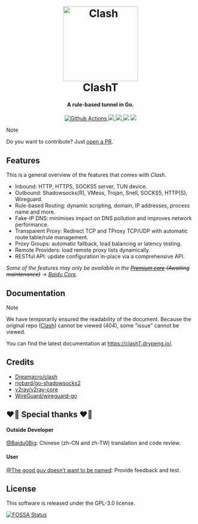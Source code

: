 <h1 align="center">
  <img src="https://github.com/DryPeng/clashT/raw/master/docs/logo.png" alt="Clash" width="200">
  <br>ClashT<br>
</h1>

<h4 align="center">A rule-based tunnel in Go.</h4>

<p align="center">
  <a href="https://github.com/DryPeng/clashT/actions">
    <img src="https://img.shields.io/github/actions/workflow/status/DryPeng/clashT/release.yml?branch=master&style=flat-square" alt="Github Actions">
  </a>
  <a href="https://github.com/DryPeng/clashT/actions/workflows/github-code-scanning/codeql">
    <img src="https://github.com/DryPeng/clashT/actions/workflows/github-code-scanning/codeql/badge.svg">
  </a>
  <a href="https://goreportcard.com/report/github.com/DryPeng/clashT">
    <img src="https://goreportcard.com/badge/github.com/DryPeng/clashT?style=flat-square">
  </a>
  <img src="https://img.shields.io/github/go-mod/go-version/DryPeng/clashT?style=flat-square">
  <a href="https://github.com/DryPeng/clashT/releases">
    <img src="https://img.shields.io/github/release/DryPeng/clashT/all.svg?style=flat-square">
  </a>

  

> [!NOTE]  
> Do you want to contribute? Just [open a PR](https://github.com/DryPeng/clashT/pulls).

## Features

This is a general overview of the features that comes with *Clash*.  

- Inbound: HTTP, HTTPS, SOCKS5 server, TUN device.
- Outbound: Shadowsocks(R), VMess, Trojan, Snell, SOCKS5, HTTP(S), Wireguard.
- Rule-based Routing: dynamic scripting, domain, IP addresses, process name and more.
- Fake-IP DNS: minimises impact on DNS pollution and improves network performance.
- Transparent Proxy: Redirect TCP and TProxy TCP/UDP with automatic route table/rule management.
- Proxy Groups: automatic fallback, load balancing or latency testing.
- Remote Providers: load remote proxy lists dynamically.
- RESTful API: update configuration in-place via a comprehensive API.

*Some of the features may only be available in the ~~[Premium core](https://github.com/DryPeng/clashT/blob/master/docs/premium/introduction.md) (Awaiting maintenance)~~ -> [Baidu Core](https://github.com/DryPeng/BaiduC-Super/tree/main/docs/Baidu_Core).*


## Documentation
> [!Note]
> We have temporarily ensured the readability of the document. Because the original repo ([Clash](https://github.com/Dreamacro/clash/)) cannot be viewed (404), some "issue" cannot be viewed.

You can find the latest documentation at https://clashT.drypeng.io/.


## Credits

- [Dreamacro/clash](https://github.com/Dreamacro/clash)
- [riobard/go-shadowsocks2](https://github.com/riobard/go-shadowsocks2)
- [v2ray/v2ray-core](https://github.com/v2ray/v2ray-core)
- [WireGuard/wireguard-go](https://github.com/WireGuard/wireguard-go)


## 	:heart_on_fire: Special thanks 	:heart_on_fire:

#### Outside Developer

[@Baidu0Big](https://github.com/Baidu0Big): Chinese (zh-CN and zh-TW) translation and code review.

#### User

[@The good guy doesn’t want to be named](https://github.com/404): Provide feedback and test.

## License

This software is released under the GPL-3.0 license.

[![FOSSA Status](https://app.fossa.com/api/projects/git%2Bgithub.com%2FDryPeng%2FclashT.svg?type=large&issueType=license)](https://app.fossa.com/projects/git%2Bgithub.com%2FDryPeng%2FclashT?ref=badge_large&issueType=license)
